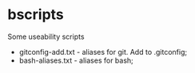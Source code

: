 bscripts
========

Some useability scripts

* gitconfig-add.txt - aliases for git. Add to .gitconfig;
* bash-aliases.txt - aliases for bash;

